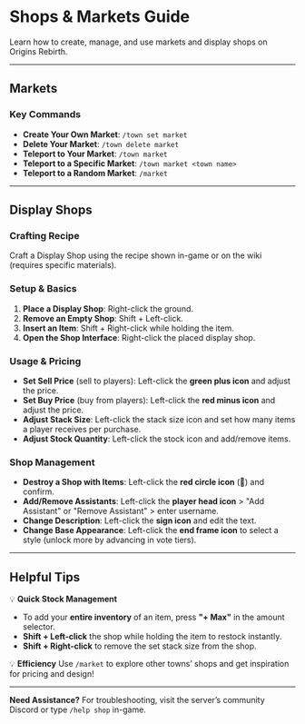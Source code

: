# Shops & Markets Guide

Learn how to create, manage, and use markets and display shops on Origins Rebirth.

---

## **Markets**
### Key Commands
- **Create Your Own Market**: `/town set market`
- **Delete Your Market**: `/town delete market`
- **Teleport to Your Market**: `/town market`
- **Teleport to a Specific Market**: `/town market <town name>`
- **Teleport to a Random Market**: `/market`

---

## **Display Shops**
### Crafting Recipe
Craft a Display Shop using the recipe shown in-game or on the wiki (requires specific materials).

### Setup & Basics
1. **Place a Display Shop**: Right-click the ground.
2. **Remove an Empty Shop**: Shift + Left-click.
3. **Insert an Item**: Shift + Right-click while holding the item.
4. **Open the Shop Interface**: Right-click the placed display shop.

### Usage & Pricing
- **Set Sell Price** (sell to players):
  Left-click the **green plus icon** and adjust the price.
- **Set Buy Price** (buy from players):
  Left-click the **red minus icon** and adjust the price.
- **Adjust Stack Size**:
  Left-click the stack size icon and set how many items a player receives per purchase.
- **Adjust Stock Quantity**:
  Left-click the stock icon and add/remove items.

### Shop Management
- **Destroy a Shop with Items**:
  Left-click the **red circle icon** (🚫) and confirm.
- **Add/Remove Assistants**:
  Left-click the **player head icon** > "Add Assistant" or "Remove Assistant" > enter username.
- **Change Description**:
  Left-click the **sign icon** and edit the text.
- **Change Base Appearance**:
  Left-click the **end frame icon** to select a style (unlock more by advancing in vote tiers).

---

## **Helpful Tips**
💡 **Quick Stock Management**
- To add your **entire inventory** of an item, press **"+ Max"** in the amount selector.
- **Shift + Left-click** the shop while holding the item to restock instantly.
- **Shift + Right-click** to remove the set stack size from the shop.

💡 **Efficiency**
Use `/market` to explore other towns’ shops and get inspiration for pricing and design!

---

**Need Assistance?**
For troubleshooting, visit the server’s community Discord or type `/help shop` in-game.